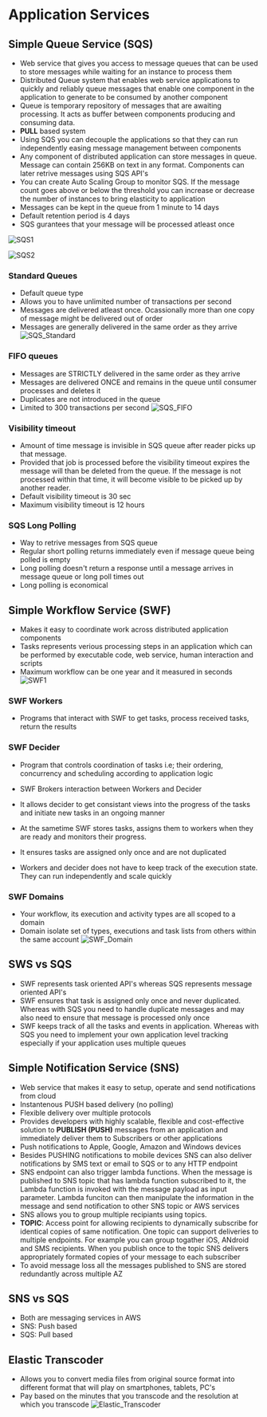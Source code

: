 # Application Services

## Simple Queue Service (SQS)
 - Web service that gives you access to message queues that can be used to store messages while waiting for an instance to process them
 - Distributed Queue system that enables web service applications to quickly and reliably queue messages that enable one component in the application to generate to be consumed by another component
 - Queue is temporary repository of messages that are awaiting processing. It acts as buffer between components producing and consuming data.
 - **PULL** based system
 - Using SQS you can decouple the applications so that they can run independently easing message management between components
 - Any component of distributed application can store messages in queue. Message can contain 256KB on text in any format. Components can later retrive messages using SQS API's
 - You can create Auto Scaling Group to monitor SQS. If the message count goes above or below the threshold you can increase or decrease the number of instances to bring elasticity to application
 - Messages can be kept in the queue from 1 minute to 14 days
 - Default retention period is 4 days
 - SQS gurantees that your message will be processed atleast once

![SQS1](https://s3.amazonaws.com/hfcontents/kbimages/SQS1.png "SQS1")

![SQS2](https://s3.amazonaws.com/hfcontents/kbimages/SQS2.png "SQS2")

 ### Standard Queues
  - Default queue type
  - Allows you to have unlimited number of transactions per second
  - Messages are delivered atleast once. Ocassionally more than one copy of message might be delivered out of order
  - Messages are generally delivered in the same order as they arrive
 ![SQS_Standard](https://s3.amazonaws.com/hfcontents/kbimages/SQS_Standard.png "SQS_Standard")

 ### FIFO queues
 - Messages are STRICTLY delivered in the same order as they arrive
 - Messages are delivered ONCE and remains in the queue until consumer processes and deletes it
 - Duplicates are not introduced in the queue
 - Limited to 300 transactions per second
![SQS_FIFO](https://s3.amazonaws.com/hfcontents/kbimages/SQS_FIFO.png "SQS_FIFO")

  ### Visibility timeout
 - Amount of time message is invisible in SQS queue after reader picks up that message. 
 - Provided that job is processed before the visibility timeout expires the message will than be deleted from the queue. If the message is not processed within that time, it will become visible to be picked up by another reader. 
 - Default visibility timeout is 30 sec
 - Maximum visibility timeout is 12 hours

### SQS Long Polling
- Way to retrive messages from SQS queue
- Regular short polling returns immediately even if message queue being polled is empty
- Long polling doesn't return a response until a message arrives in message queue or long poll times out
- Long polling is economical

## Simple Workflow Service (SWF)
- Makes it easy to coordinate work across distributed application components
- Tasks represents verious processing steps in an application which can be performed  by executable code, web service, human interaction and scripts
- Maximum workflow can be one year and it measured in seconds
![SWF1](https://s3.amazonaws.com/hfcontents/kbimages/SWF.png "SWF1")

### SWF Workers
- Programs that interact with SWF to get tasks, process received tasks, return the results

### SWF Decider
- Program that controls coordination of tasks i.e; their ordering, concurrency and scheduling according to application logic

- SWF Brokers interaction between Workers and Decider
- It allows decider to get consistant views into the progress of the tasks and initiate new tasks in an ongoing manner
- At the sametime SWF stores tasks, assigns them to workers when they are ready and monitors their progress.
- It ensures tasks are assigned only once and are not duplicated
- Workers and decider does not have to keep track of the execution state. They can run independently and scale quickly

### SWF Domains
 - Your workflow, its execution and activity types are all scoped to a domain
 - Domain isolate set of types, executions and task lists from others within the same account
![SWF_Domain](https://s3.amazonaws.com/hfcontents/kbimages/SWF_Domain "SWF_Domain")

## SWS vs SQS
 - SWF represents task oriented API's whereas SQS represents message oriented API's
 - SWF ensures that task is assigned only once and never duplicated. Whereas with SQS you need to handle duplicate messages and may also need to ensure that message is processed only once
 - SWF keeps track of all the tasks and events in application. Whereas with SQS you need to implement your own application level tracking especially if your application uses multiple queues

## Simple Notification Service (SNS)
- Web service that makes it easy to setup, operate and send notifications from cloud
- Instantenous PUSH based delivery (no polling)
- Flexible delivery over multiple protocols
- Provides developers with highly scalable, flexible and cost-effective solution to **PUBLISH (PUSH)** messages from an application and immediately deliver them to Subscribers or other applications
- Push notifications to Apple, Google, Amazon and Windows devices
- Besides PUSHING notifications to mobile devices SNS can also deliver notifications by SMS text or email to SQS or to any HTTP endpoint
- SNS endpoint can also trigger lambda functions. When the message is published to SNS topic that has lambda function subscribed to it, the Lambda function is invoked with the message payload as input parameter. Lambda funciton can then manipulate the information in the message and send notification to other SNS topic or AWS services
- SNS allows you to group multiple recipiants using topics.
- **TOPIC**: Access point for allowing recipients to dynamically subscribe for identical copies of same notification. One topic can support deliveries to multiple endpoints. For example you can group togather iOS, ANdroid and SMS recipients. When you publish once to the topic SNS delivers appropriately formated copies of your message to each subscriber
- To avoid message loss all the messages published to SNS are stored redundantly across multiple AZ

## SNS vs SQS
- Both are messaging services in AWS
- SNS: Push based
- SQS: Pull based

## Elastic Transcoder
- Allows you to convert media files from original source format into different format that will play on smartphones, tablets, PC's
- Pay based on the minutes that you transcode and the resolution at which you transcode
![Elastic_Transcoder](https://s3.amazonaws.com/hfcontents/kbimages/Elastic_Transcoder.png "Elastic_Transcoder")
